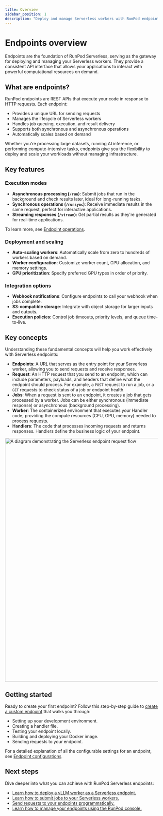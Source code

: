 ```yaml
---
title: Overview
sidebar_position: 1
description: "Deploy and manage Serverless workers with RunPod endpoints, featuring asynchronous and synchronous operations, scalability, and flexibility for modern computing tasks."
---
```


# Endpoints overview

Endpoints are the foundation of RunPod Serverless, serving as the gateway for deploying and managing your Serverless workers. They provide a consistent API interface that allows your applications to interact with powerful computational resources on demand.

## What are endpoints?

RunPod endpoints are REST APIs that execute your code in response to HTTP requests. Each endpoint:

- Provides a unique URL for sending requests
- Manages the lifecycle of Serverless workers
- Handles job queuing, execution, and result delivery
- Supports both synchronous and asynchronous operations
- Automatically scales based on demand

Whether you're processing large datasets, running AI inference, or performing compute-intensive tasks, endpoints give you the flexibility to deploy and scale your workloads without managing infrastructure.

## Key features

### Execution modes

- **Asynchronous processing (`/run`)**: Submit jobs that run in the background and check results later, ideal for long-running tasks.
- **Synchronous operations (`/runsync`)**: Receive immediate results in the same request, perfect for interactive applications.
- **Streaming responses (`/stream`)**: Get partial results as they're generated for real-time applications.

To learn more, see [Endpoint operations](/serverless/endpoints/operations).

### Deployment and scaling

- **Auto-scaling workers**: Automatically scale from zero to hundreds of workers based on demand.
- **Worker configuration**: Customize worker count, GPU allocation, and memory settings.
- **GPU prioritization**: Specify preferred GPU types in order of priority.

### Integration options

- **Webhook notifications**: Configure endpoints to call your webhook when jobs complete.
- **S3-compatible storage**: Integrate with object storage for larger inputs and outputs.
- **Execution policies**: Control job timeouts, priority levels, and queue time-to-live.



## Key concepts

Understanding these fundamental concepts will help you work effectively with Serverless endpoints:

- **Endpoints**: A URL that serves as the entry point for your Serverless worker, allowing you to send requests and receive responses.
- **Request**: An HTTP request that you send to an endpoint, which can include parameters, payloads, and headers that define what the endpoint should process. For example, a `POST` request to run a job, or a `GET` requests to check status of a job or endpoint health.
- **Jobs**: When a request is sent to an endpoint, it creates a job that gets processed by a worker. Jobs can be either synchronous (immediate response) or asynchronous (background processing).
- **Worker**: The containerized environment that executes your Handler code, providing the compute resources (CPU, GPU, memory) needed to process requests.
- **Handlers**: The code that processes incoming requests and returns responses. Handlers define the business logic of your endpoint.

<img src="/img/docs/serverless-request-flow.png" width="800" alt="A diagram demonstrating the Serverless endpoint request flow"/>

## Getting started

Ready to create your first endpoint? Follow this step-by-step guide to [create a custom endpoint](/serverless/get-started) that walks you through:

- Setting up your development environment.
- Creating a handler file.
- Testing your endpoint locally.
- Building and deploying your Docker image.
- Sending requests to your endpoint.

For a detailed explanation of all the configurable settings for an endpoint, see [Endpoint configurations](/serverless/endpoints/endpoint-configurations.md).

## Next steps

Dive deeper into what you can achieve with RunPod Serverless endpoints:

- [Learn how to deploy a vLLM worker as a Serverless endpoint.](/serverless/vllm/overview)
- [Learn how to submit jobs to your Serverless workers.](/serverless/endpoints/operations)
- [Send requests to your endpoints programmatically.](/serverless/endpoints/send-requests)
- [Learn how to manage your endpoints using the RunPod console.](/serverless/endpoints/manage-endpoints)